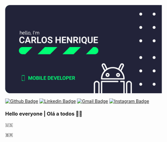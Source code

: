 <img src="https://github.com/carlos-hns/carlos-hns/blob/main/Banner.png" alt="My Banner"/>

[![Github Badge](https://img.shields.io/badge/-Github-000?style=flat-square&logo=Github&logoColor=white&link=https://github.com/carlos-hns)](https://github.com/carlos-hns)
[![Linkedin Badge](https://img.shields.io/badge/-LinkedIn-blue?style=flat-square&logo=Linkedin&logoColor=white&link=https://www.linkedin.com/in/carlos-hns/)](https://www.linkedin.com/in/carlos-hns/)
[![Gmail Badge](https://img.shields.io/badge/-carloshenriquend.santos@gmail.com-c14438?style=flat-square&logo=Gmail&logoColor=white&link=mailto:carloshenriquend.santos@gmail.com)](mailto:carloshenriquend.santos@gmail.com)
[![Instagram Badge](https://img.shields.io/badge/-Instagram-?style=flat-square&logo=Instagram&link=https://www.instagram.com/carlosdev__/)](https://www.instagram.com/carlosdev__/)

### Hello everyone | Olá a todos 🐼🖤

🇺🇸



🇧🇷
